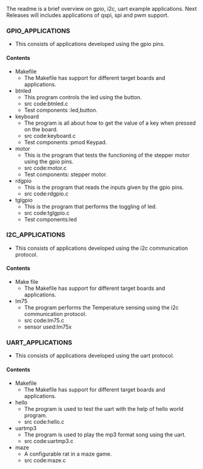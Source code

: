 The readme is a brief overview on gpio, i2c, uart example applications. Next Releases will includes applications of qspi, spi and pwm support.
     
### GPIO_APPLICATIONS
   - This consists of applications developed using the gpio pins.

#### Contents ####
 
* Makefile 
    - The Makefile has support for different target boards and applications.
* btnled
     - This program controls the led using  the button.
     -  src code:btnled.c
     -  Test components :led,button.
* keyboard
    - The program is all about how to get the value of a key when pressed on the board.
    -  src code:keyboard.c
    -  Test components :pmod Keypad.
* motor
     - This is the program that tests the functioning of the  stepper motor using the gpio pins.
     -  src code:motor.c
     -  Test components: stepper motor.
* rdgpio
     - This is the program that reads the inputs given by the gpio pins.
     -  src code:rdgpio.c
* tglgpio
     - This is the program that performs the toggling of led.
     -  src code:tglgpio.c
     -  Test components:led

### I2C_APPLICATIONS
- This consists of applications developed using the i2c communication protocol.

#### Contents ####

* Make file
   - The Makefile has support for different target boards and applications.
* lm75
   - The program performs the Temperature sensing using the i2c communication protocol.
   - src code:lm75.c
   - sensor used:lm75x

### UART_APPLICATIONS 
  -  This consists of applications developed using the uart protocol.

#### Contents ####

* Makefile
  -  The Makefile has support for different target boards and applications.
* hello
  - The program is used to test the uart with the help of hello world program.
  -  src code:hello.c
* uartmp3
  - The program is used to play the mp3 format song using the uart.
  -  src code:uartmp3.c
* maze
  - A configurable rat in a maze game.
  -  src code:maze.c

